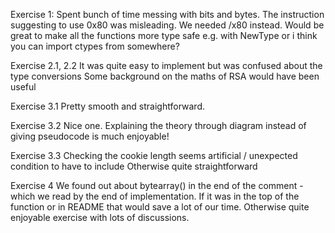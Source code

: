 Exercise 1:
Spent bunch of time messing with bits and bytes.
The instruction suggesting to use 0x80 was misleading. We needed /x80 instead.
Would be great to make all the functions more type safe e.g. with NewType or i think you can import ctypes from somewhere?

Exercise 2.1, 2.2
It was quite easy to implement but was confused about the type conversions
Some background on the maths of RSA would have been useful

Exercise 3.1
Pretty smooth and straightforward.

Exercise 3.2
Nice one. Explaining the theory through diagram instead of giving pseudocode is much enjoyable!

Exercise 3.3
Checking the cookie length seems artificial / unexpected condition to have to include
Otherwise quite straightforward

Exercise 4
We found out about bytearray() in the end of the comment - which we read by the end of implementation. If it was in the top of the function or in README that would save a lot of our time.
Otherwise quite enjoyable exercise with lots of discussions.
